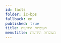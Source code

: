 ```yaml
---
id: facts
folder: ic-bps
fallback: en
published: true
title: העובדות הידועות
menutitle: העובדות הידועות
---
```

